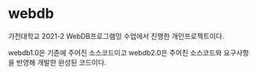 # webdb

가천대학교 2021-2 WebDB프로그램밍 수업에서 진행한 개인프로젝트이다.

webdb1.0은 기존에 주어진 소스코드이고
webdb2.0은 주어진 소스코드와 요구사항을 반영해 개발한 완성된 코드이다.
